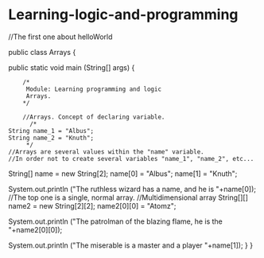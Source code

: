 # Learning-logic-and-programming
//The first one about helloWorld

public class Arrays {

  public static void main (String[] args) {
  
		/*
		 Module: Learning programming and logic
		 Arrays.
		*/
		
		//Arrays. Concept of declaring variable.
		  /*
    String name_1 = "Albus";
    String name_2 = "Knuth";
		 */
    //Arrays are several values within the "name" variable.
    //In order not to create several variables "name_1", "name_2", etc...
    
   String[] name = new String[2];
   name[0] = "Albus";
   name[1] = "Knuth";
		
  System.out.println ("The ruthless wizard has a name, and he is "+name[0]);
		//The top one is a single, normal array.
	  //Multidimensional array
		String[][] name2 = new String[2][2];
		name2[0][0] = "Atomz";
		
   System.out.println ("The patrolman of the blazing flame, he is the "+name2[0][0]);
   
   System.out.println ("The miserable is a master and a player "+name[1]);
  }
}
